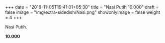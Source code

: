 +++
date = "2016-11-05T19:41:01+05:30"
title = "Nasi Putih 10.000"
draft = false
image = "img/extra-sidedish/Nasi.png"
showonlyimage = false
weight = 4
+++

Nasi Putih.

**10.000**